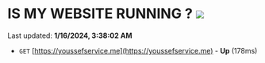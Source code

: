 # IS MY WEBSITE RUNNING ? [![](https://img.shields.io/static/v1?label=Sponsor&message=%E2%9D%A4&logo=GitHub&color=%23fe8e86)](https://github.com/sponsors/<username>)

Last updated: **1/16/2024, 3:38:02 AM**

- `GET` [https://youssefservice.me](https://youssefservice.me) - **Up** (178ms)
